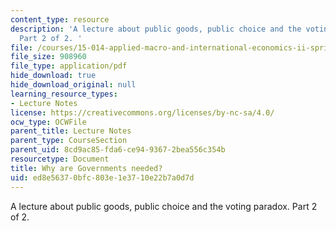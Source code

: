 ```yaml
---
content_type: resource
description: 'A lecture about public goods, public choice and the voting paradox.
  Part 2 of 2. '
file: /courses/15-014-applied-macro-and-international-economics-ii-spring-2016/ed8e56370bfc803e1e3710e22b7a0d7d_MIT15_014S16_L13Choice.pdf
file_size: 908960
file_type: application/pdf
hide_download: true
hide_download_original: null
learning_resource_types:
- Lecture Notes
license: https://creativecommons.org/licenses/by-nc-sa/4.0/
ocw_type: OCWFile
parent_title: Lecture Notes
parent_type: CourseSection
parent_uid: 8cd9ac85-fda6-ce94-9367-2bea556c354b
resourcetype: Document
title: Why are Governments needed?
uid: ed8e5637-0bfc-803e-1e37-10e22b7a0d7d
---
```

A lecture about public goods, public choice and the voting paradox. Part 2 of 2. 